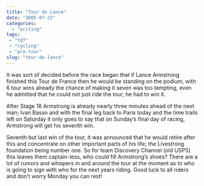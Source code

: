 ```yaml
---
title: "Tour de Lance"
date: "2005-07-22"
categories:
  - "writing"
tags:
 - "tdf"
 - "cycling"
 - "pro-tour"
slug: "tour-de-lance"
---
```


It was sort of decided before the race began that if Lance Armstrong finished this Tour de France then he would be standing on the podium, with 6 tour wins already the chance of making it seven was too tempting, even he admitted that he could not just ride the tour, he had to win it.

After Stage 18 Armstrong is already nearly three minutes ahead of the next man; Ivan Basso and with the final leg back to Paris today and the time trails left on Saturday it only goes to say that on Sunday’s final day of racing, Armstrong will get his seventh win.

Seventh but last win of the tour, it was announced that he would retire after this and concentrate on other important parts of his life; the Livestrong foundation being number one. So for team Discovery Channel (old USPS) this leaves them captain-less, who could fill Armstrong’s shoes?
There are a lot of rumors and whispers in and around the tour at the moment as to who is going to sign with who for the next years riding.
Good luck to all riders and don’t worry Monday you can rest!
